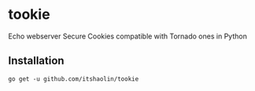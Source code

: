 # tookie
Echo webserver Secure Cookies compatible with Tornado ones in Python

## Installation
~~~
go get -u github.com/itshaolin/tookie
~~~

